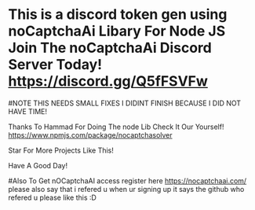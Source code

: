 # This is a discord token gen using noCaptchaAi Libary For Node JS Join The noCaptchaAi Discord Server Today! https://discord.gg/Q5fFSVFw

#NOTE THIS NEEDS SMALL FIXES I DIDINT FINISH BECAUSE I DID NOT HAVE TIME!

Thanks To Hammad For Doing The node Lib Check It Our Yourself! https://www.npmjs.com/package/nocaptchasolver

Star For More Projects Like This!

Have A Good Day! 



#Also To Get nOCaptchaAI access register here https://nocaptchaai.com/  please also say that i refered u when ur signing up it says the github who refered u please like this :D

